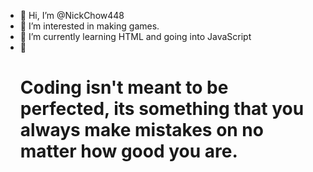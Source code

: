 - 👋 Hi, I’m @NickChow448
- 👀 I’m interested in making games.
- 🌱 I’m currently learning HTML and going into JavaScript
- 💞️ <h1>Coding isn't meant to be perfected, its something that you always make mistakes on no matter how good you are.</h1>

<!---
NickChow448/NickChow448 is a ✨ special ✨ repository because its `README.md` (this file) appears on your GitHub profile.
You can click the Preview link to take a look at your changes.
--->
